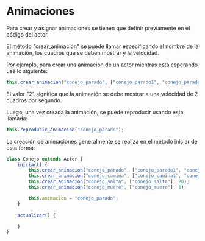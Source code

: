 # Animaciones

Para crear y asignar animaciones se tienen que definir previamente en el código del actor.

El método "crear_animacion" se puede llamar especificando el nombre de la animación, los cuadros que se deben mostrar y la velocidad.

Por ejemplo, para crear una animación de un actor mientras está esperando usé lo siguiente:

```typescript
this.crear_animacion("conejo_parado", ["conejo_parado1", "conejo_parado2"], 2);
```

El valor "2" significa que la animación se debe mostrar a una velocidad de 2 cuadros por segundo.

Luego, una vez creada la animación, se puede reproducir usando esta llamada:

```typescript
this.reproducir_animacion("conejo_parado");
```

La creación de animaciones generalmente se realiza en el método iniciar de esta forma:

```typescript
class Conejo extends Actor {
	iniciar() {
        this.crear_animacion("conejo_parado", ["conejo_parado1", "conejo_parado2"], 2);
        this.crear_animacion("conejo_camina", ["conejo_camina1", "conejo_camina2"], 20);
        this.crear_animacion("conejo_salta", ["conejo_salta"], 20);
        this.crear_animacion("conejo_muere", ["conejo_muere"], 1);

        this.animacion = "conejo_parado";
	}
    
    actualizar() {
        
    }
}
```

​	

